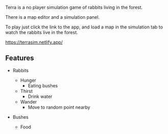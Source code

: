 
Terra is a no player simulation game of rabbits living in the forest.


There is a map editor and a simulation panel.


To play just click the link to the app, and load a map in the simulation tab to watch the rabbits live in the forest.


https://terrasim.netlify.app/


## Features

- Rabbits
    - Hunger
        - Eating bushes
    - Thirst
        - Drink water
    - Wander
        - Move to random point nearby

- Bushes
    - Food
